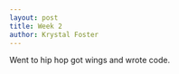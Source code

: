 ```yaml
---
layout: post
title: Week 2
author: Krystal Foster
---
```



Went to hip hop got wings and wrote code.

